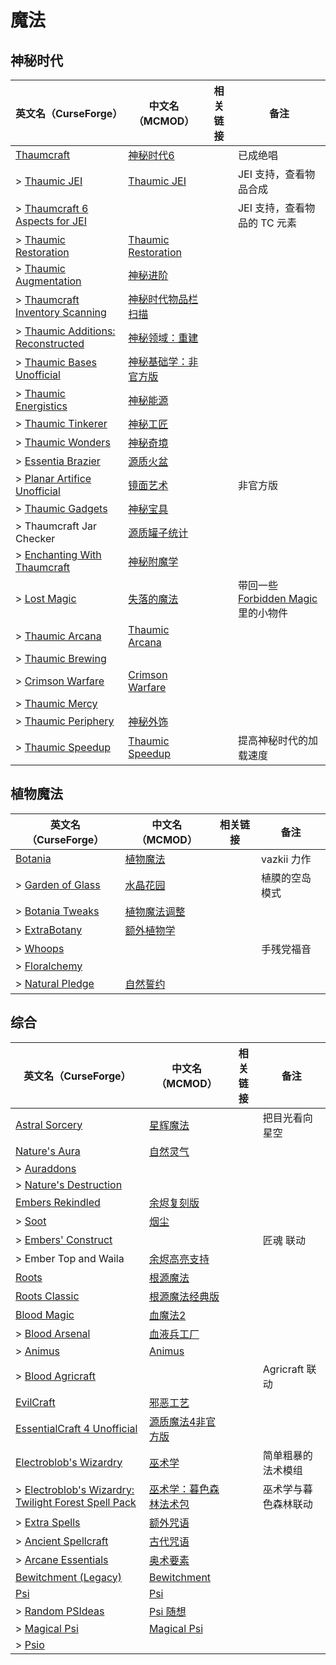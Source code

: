# 魔法

## 神秘时代

| 英文名（CurseForge）                                                                                          | 中文名（MCMOD）                                             | 相关链接 | 备注                                                                       |
| ------------------------------------------------------------------------------------------------------------- | ----------------------------------------------------------- | -------- | -------------------------------------------------------------------------- |
| [Thaumcraft](https://www.curseforge.com/minecraft/mc-mods/thaumcraft)                                         | [神秘时代6](https://www.mcmod.cn/class/956.html)            |          | 已成绝唱                                                                   |
| > [Thaumic JEI](https://www.curseforge.com/minecraft/mc-mods/thaumic-jei)                                     | [Thaumic JEI](https://www.mcmod.cn/class/1008.html)         |          | JEI 支持，查看物品合成                                                     |
| > [Thaumcraft 6 Aspects for JEI](https://www.curseforge.com/minecraft/mc-mods/thaumcraft-6-aspects-for-jei)   |                                                             |          | JEI 支持，查看物品的 TC 元素                                               |
| > [Thaumic Restoration](https://www.curseforge.com/minecraft/mc-mods/thaumic-restoration)                     | [Thaumic Restoration](https://www.mcmod.cn/class/2330.html) |          |                                                                            |
| > [Thaumic Augmentation](https://www.curseforge.com/minecraft/mc-mods/thaumic-augmentation)                   | [神秘进阶](https://www.mcmod.cn/class/2335.html)            |          |                                                                            |
| > [Thaumcraft Inventory Scanning](https://www.curseforge.com/minecraft/mc-mods/thaumcraft-inventory-scanning) | [神秘时代物品栏扫描](https://www.mcmod.cn/class/833.html)   |          |                                                                            |
| > [Thaumic Additions: Reconstructed](https://www.curseforge.com/minecraft/mc-mods/thaumic-additions)          | [神秘领域：重建](https://www.mcmod.cn/class/648.html)       |          |                                                                            |
| > [Thaumic Bases Unofficial](https://www.curseforge.com/minecraft/mc-mods/thaumic-bases-unofficial)           | [神秘基础学：非官方版](https://www.mcmod.cn/class/475.html) |          |                                                                            |
| > [Thaumic Energistics](https://www.curseforge.com/minecraft/mc-mods/thaumic-energistics)                     | [神秘能源](https://www.mcmod.cn/class/385.html)             |          |                                                                            |
| > [Thaumic Tinkerer](https://www.curseforge.com/minecraft/mc-mods/thaumic-tinkerer)                           | [神秘工匠](https://www.mcmod.cn/class/212.html)             |          |                                                                            |
| > [Thaumic Wonders](https://www.curseforge.com/minecraft/mc-mods/thaumic-wonders)                             | [神秘奇境](https://www.mcmod.cn/class/2338.html)            |          |                                                                            |
| > [Essentia Brazier](https://www.curseforge.com/minecraft/mc-mods/essentia-brazier)                           | [源质火盆](https://www.mcmod.cn/class/1821.html)            |          |                                                                            |
| > [Planar Artifice Unofficial](https://www.curseforge.com/minecraft/mc-mods/planar-artifice-unofficial)       | [镜面艺术](https://www.mcmod.cn/class/1148.html)            |          | 非官方版                                                                   |
| > [Thaumic Gadgets](https://www.curseforge.com/minecraft/mc-mods/thaumic-gadgets)                             | [神秘宝具](https://www.mcmod.cn/class/1778.html)            |          |                                                                            |
| > Thaumcraft Jar Checker                                                                                      | [源质罐子统计](https://www.mcmod.cn/class/1736.html)        |          |                                                                            |
| > [Enchanting With Thaumcraft](https://www.curseforge.com/minecraft/mc-mods/enchanting-with-thaumcraft)       | [神秘附魔学](https://www.mcmod.cn/class/2325.html)          |          |                                                                            |
| > [Lost Magic](https://www.curseforge.com/minecraft/mc-mods/lost-magic)                                       | [失落的魔法](https://www.mcmod.cn/class/2336.html)          |          | 带回一些 [Forbidden Magic](https://www.mcmod.cn/class/233.html) 里的小物件 |
| > [Thaumic Arcana](https://www.curseforge.com/minecraft/mc-mods/thaumic-arcana)                               | [Thaumic Arcana](https://www.mcmod.cn/class/2337.html)      |          |                                                                            |
| > [Thaumic Brewing](https://www.curseforge.com/minecraft/mc-mods/thaumic-brewing)                             |                                                             |          |                                                                            |
| > [Crimson Warfare](https://www.curseforge.com/minecraft/mc-mods/crimson-warfare)                             | [Crimson Warfare](https://www.mcmod.cn/class/2339.html)     |          |                                                                            |
| > [Thaumic Mercy](https://www.curseforge.com/minecraft/mc-mods/thaumic-mercy)                                 |                                                             |          |                                                                            |
| > [Thaumic Periphery](https://www.curseforge.com/minecraft/mc-mods/thaumic-periphery)                         | [神秘外饰](https://www.mcmod.cn/class/3000.html)            |          |                                                                            |
| > [Thaumic Speedup](https://www.curseforge.com/minecraft/mc-mods/thaumic-speedup)                             | [Thaumic Speedup](https://www.mcmod.cn/class/3187.html)     |          | 提高神秘时代的加载速度                                                     |

## 植物魔法

| 英文名（CurseForge）                                                                      | 中文名（MCMOD）                                      | 相关链接 | 备注           |
| ----------------------------------------------------------------------------------------- | ---------------------------------------------------- | -------- | -------------- |
| [Botania](https://www.curseforge.com/minecraft/mc-mods/botania)                           | [植物魔法](https://www.mcmod.cn/class/332.html)      |          | vazkii 力作    |
| > [Garden of Glass](https://www.curseforge.com/minecraft/mc-mods/botania-garden-of-glass) | [水晶花园](https://www.mcmod.cn/class/645.html)      |          | 植膜的空岛模式 |
| > [Botania Tweaks](https://www.curseforge.com/minecraft/mc-mods/botania-tweaks)           | [植物魔法调整](https://www.mcmod.cn/class/1545.html) |          |                |
| > [ExtraBotany](https://www.curseforge.com/minecraft/mc-mods/extrabotany)                 | [额外植物学](https://www.mcmod.cn/class/497.html)    |          |                |
| > [Whoops](https://www.curseforge.com/minecraft/mc-mods/whoops)                           |                                                      |          | 手残党福音     |
| > [Floralchemy](https://www.curseforge.com/minecraft/mc-mods/floralchemy)                 |                                                      |          |                |
| > [Natural Pledge](https://www.curseforge.com/minecraft/mc-mods/natural-pledge)           | [自然誓约](https://www.mcmod.cn/class/2366.html)     |          |                |

## 综合

| 英文名（CurseForge）                                                                                                                                  | 中文名（MCMOD）                                                | 相关链接 | 备注                 |
| ----------------------------------------------------------------------------------------------------------------------------------------------------- | -------------------------------------------------------------- | -------- | -------------------- |
| [Astral Sorcery](https://www.curseforge.com/minecraft/mc-mods/astral-sorcery)                                                                         | [星辉魔法](https://www.mcmod.cn/class/639.html)                |          | 把目光看向星空       |
| [Nature's Aura](https://www.curseforge.com/minecraft/mc-mods/natures-aura)                                                                            | [自然灵气](https://www.mcmod.cn/class/1547.html)               |          |                      |
| > [Auraddons](https://www.curseforge.com/minecraft/mc-mods/auraddons)                                                                                 |                                                                |          |                      |
| > [Nature's Destruction](https://www.curseforge.com/minecraft/mc-mods/natures-destruction)                                                            |                                                                |          |                      |
| [Embers Rekindled](https://www.curseforge.com/minecraft/mc-mods/embers-rekindled)                                                                     | [余烬复刻版](https://www.mcmod.cn/class/1491.html)             |          |                      |
| > [Soot](https://www.curseforge.com/minecraft/mc-mods/soot)                                                                                           | [烟尘](https://www.mcmod.cn/class/1516.html)                   |          |                      |
| > [Embers' Construct](https://www.curseforge.com/minecraft/mc-mods/embersconstruct)                                                                   |                                                                |          | 匠魂 联动            |
| > Ember Top and Waila                                                                                                                                 | [余烬高亮支持](https://www.mcmod.cn/class/3990.html)           |          |                      |
| [Roots](https://www.curseforge.com/minecraft/mc-mods/roots)                                                                                           | [根源魔法](https://www.mcmod.cn/class/699.html)                |          |                      |
| [Roots Classic](https://www.curseforge.com/minecraft/mc-mods/roots-classic)                                                                           | [根源魔法经典版](https://www.mcmod.cn/class/1490.html)         |          |                      |
| [Blood Magic](https://www.curseforge.com/minecraft/mc-mods/blood-magic)                                                                               | [血魔法2](https://www.mcmod.cn/class/528.html)                 |          |                      |
| > [Blood Arsenal](https://www.curseforge.com/minecraft/mc-mods/blood-arsenal)                                                                         | [血液兵工厂](https://www.mcmod.cn/class/488.html)              |          |                      |
| > [Animus](https://www.curseforge.com/minecraft/mc-mods/animus)                                                                                       | [Animus](https://www.mcmod.cn/class/1888.html)                 |          |                      |
| > [Blood Agricraft](https://www.curseforge.com/minecraft/mc-mods/blood-agricraft)                                                                     |                                                                |          | Agricraft 联动       |
| [EvilCraft](https://www.curseforge.com/minecraft/mc-mods/evilcraft)                                                                                   | [邪恶工艺](https://www.mcmod.cn/class/352.html)                |          |                      |
| [EssentialCraft 4 Unofficial](https://www.curseforge.com/minecraft/mc-mods/essentialcraft-4-unofficial)                                               | [源质魔法4非官方版](https://www.mcmod.cn/class/709.html)       |          |                      |
| [Electroblob's Wizardry](https://www.curseforge.com/minecraft/mc-mods/electroblobs-wizardry)                                                          | [巫术学](https://www.mcmod.cn/class/1634.html)                 |          | 简单粗暴的法术模组   |
| > [Electroblob's Wizardry: Twilight Forest Spell Pack](https://www.curseforge.com/minecraft/mc-mods/electroblobs-wizardry-twilight-forest-spell-pack) | [巫术学：暮色森林法术包](https://www.mcmod.cn/class/2343.html) |          | 巫术学与暮色森林联动 |
| > [Extra Spells](https://www.curseforge.com/minecraft/mc-mods/extra-spells-electroblobs-wizardry)                                                     | [额外咒语](https://www.mcmod.cn/class/2389.html)               |          |                      |
| > [Ancient Spellcraft](https://www.curseforge.com/minecraft/mc-mods/ancient-spellcraft)                                                               | [古代咒语](https://www.mcmod.cn/class/2390.html)               |          |                      |
| > [Arcane Essentials](https://www.curseforge.com/minecraft/mc-mods/arcane-essentials)                                                                 | [奥术要素](https://www.mcmod.cn/class/2382.html)               |          |                      |
| [Bewitchment (Legacy)](https://www.curseforge.com/minecraft/mc-mods/bewitchment-legacy)                                                               | [Bewitchment](https://www.mcmod.cn/class/1127.html)            |          |                      |
| [Psi](https://www.curseforge.com/minecraft/mc-mods/psi)                                                                                               | [Psi](https://www.mcmod.cn/class/470.html)                     |          |                      |
| > [Random PSIdeas](https://www.curseforge.com/minecraft/mc-mods/random-psideas)                                                                       | [Psi 随想](https://www.mcmod.cn/class/1453.html)               |          |                      |
| > [Magical Psi](https://www.curseforge.com/minecraft/mc-mods/magical-psi)                                                                             | [Magical Psi](https://www.mcmod.cn/class/986.html)             |          |                      |
| > [Psio](https://www.curseforge.com/minecraft/mc-mods/psio)                                                                                           |                                                                |          |                      |
